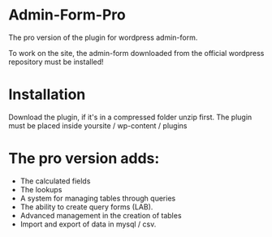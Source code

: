# Admin-Form-Pro
The pro version of the plugin for wordpress admin-form.

To work on the site, the admin-form downloaded from the official wordpress repository must be installed!

# Installation
Download the plugin, if it's in a compressed folder unzip first. The plugin must be placed inside yoursite / wp-content / plugins

# The pro version adds:
- The calculated fields
- The lookups
- A system for managing tables through queries
- The ability to create query forms (LAB).
- Advanced management in the creation of tables
- Import and export of data in mysql / csv.
